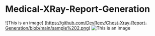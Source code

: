 # Medical-XRay-Report-Generation
![This is an image] (https://github.com/DevReev/Chest-Xray-Report-Generation/blob/main/sample%202.png)
![This is an image]([https://myoctocat.com/assets/images/base-octocat.svg](https://github.com/DevReev/Chest-Xray-Report-Generation/blob/main/sample%202.png))


